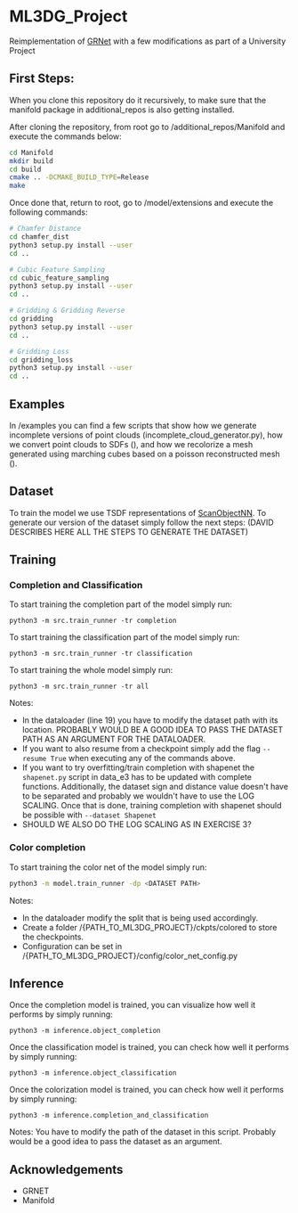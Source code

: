 # ML3DG_Project
Reimplementation of [GRNet](https://github.com/hzxie/GRNet) with a few modifications as part of a University Project

## First Steps:
When you clone this repository do it recursively, to make sure that the manifold package in additional_repos is also getting installed.

After cloning the repository, from root go to /additional_repos/Manifold and execute the commands below:
```sh
cd Manifold
mkdir build
cd build
cmake .. -DCMAKE_BUILD_TYPE=Release
make
```
Once done that, return to root, go to /model/extensions and execute the following commands:
```sh
# Chamfer Distance
cd chamfer_dist
python3 setup.py install --user
cd ..

# Cubic Feature Sampling
cd cubic_feature_sampling
python3 setup.py install --user
cd ..

# Gridding & Gridding Reverse
cd gridding
python3 setup.py install --user
cd ..

# Gridding Loss
cd gridding_loss
python3 setup.py install --user
cd ..
```

## Examples
In /examples you can find a few scripts that show how we generate incomplete versions of point clouds (incomplete_cloud_generator.py), how we convert point clouds to SDFs (), and how we recolorize a mesh generated using marching cubes based on a poisson reconstructed mesh (). 

## Dataset 
To train the model we use TSDF representations of [ScanObjectNN](https://hkust-vgd.github.io/scanobjectnn/). To generate our version of the dataset simply follow the next steps: (DAVID DESCRIBES HERE ALL THE STEPS TO GENERATE THE DATASET)

## Training

### Completion and Classification
To start training the completion part of the model simply run:
```
python3 -m src.train_runner -tr completion
```

To start training the classification part of the model simply run:
```
python3 -m src.train_runner -tr classification
```
To start training the whole model simply run:
```
python3 -m src.train_runner -tr all
```

Notes: 
- In the dataloader (line 19) you have to modify the dataset path with its location. PROBABLY WOULD BE A GOOD IDEA TO PASS THE DATASET PATH AS AN ARGUMENT FOR THE DATALOADER.
- If you want to also resume from a checkpoint simply add the flag `--resume True` when executing any of the commands above.
- If you want to try overfitting/train completion with shapenet the `shapenet.py` script in data_e3 has to be updated with complete functions. Additionally, the dataset sign and distance value doesn't have to be separated and probably we wouldn't have to use the LOG SCALING. Once that is done, training completion with shapenet should be possible with `--dataset Shapenet`
- SHOULD WE ALSO DO THE LOG SCALING AS IN EXERCISE 3?

### Color completion
To start training the color net of the model simply run:
```sh
python3 -m model.train_runner -dp <DATASET PATH>
```

Notes:
- In the dataloader modify the split that is being used accordingly.
- Create a folder /{PATH_TO_ML3DG_PROJECT}/ckpts/colored to store the checkpoints.
- Configuration can be set in /{PATH_TO_ML3DG_PROJECT}/config/color_net_config.py

## Inference
Once the completion model is trained, you can visualize how well it performs by simply running: 
```
python3 -m inference.object_completion
```
Once the classification model is trained, you can check how well it performs by simply running: 
```
python3 -m inference.object_classification
```

Once the colorization model is trained, you can check how well it performs by simply running: 
```
python3 -m inference.completion_and_classification

```
Notes: You have to modify the path of the dataset in this script. Probably would be a good idea to pass the dataset as an argument.



## Acknowledgements
- GRNET
- Manifold